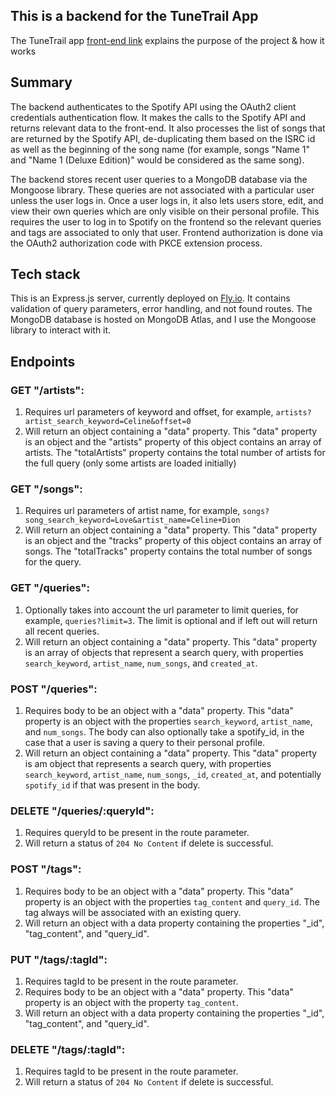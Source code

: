 ## This is a backend for the TuneTrail App

The TuneTrail app [front-end link](https://github.com/adamawalters/artist-song-keyword-searcher/) explains the purpose of the project & how it works

## Summary

The backend authenticates to the Spotify API using the OAuth2 client credentials authentication flow. It makes the calls to the Spotify API and returns relevant data to the front-end. It also processes the list of songs that are returned by the Spotify API, de-duplicating them based on the ISRC id as well as the beginning of the song name (for example, songs "Name 1" and "Name 1 (Deluxe Edition)" would be considered as the same song).  

The backend stores recent user queries to a MongoDB database via the Mongoose library. These queries are not associated with a particular user unless the user logs in.  Once a user logs in, it also lets users store, edit, and view their own queries which are only visible on their personal profile. This requires the user to log in to Spotify on the frontend so the relevant queries and tags are associated to only that user. Frontend authorization is done via the OAuth2 authorization code with PKCE extension process. 

## Tech stack

This is an Express.js server, currently deployed on [Fly.io](https://back-end-long-sea-8540.fly.dev). It contains validation of query parameters, error handling, and not found routes. The MongoDB database is hosted on MongoDB Atlas, and I use the Mongoose library to interact with it.  

## Endpoints
### GET "/artists": 
1. Requires url parameters of keyword and offset, for example, `artists?artist_search_keyword=Celine&offset=0`
2. Will return an object containing a "data" property. This "data" property is an object and the "artists" property of this object contains an array of artists. The "totalArtists" property contains the total number of artists for the full query (only some artists are loaded initially)

### GET "/songs": 
1. Requires url parameters of artist name, for example, `songs?song_search_keyword=Love&artist_name=Celine+Dion`
2. Will return an object containing a "data" property. This "data" property is an object and the "tracks" property of this object contains an array of songs. The "totalTracks" property contains the total number of songs for the query. 

### GET "/queries": 
1. Optionally takes into account the url parameter to limit queries, for example, `queries?limit=3`. The limit is optional and if left out will return all recent queries. 
2. Will return an object containing a "data" property. This "data" property is an array of objects that represent a search query, with properties  `search_keyword`, `artist_name`, `num_songs`, and `created_at`.   

### POST "/queries":
1. Requires body to be an object with a "data" property. This "data" property is an object with the properties `search_keyword`, `artist_name`, and `num_songs`. The body can also optionally take a spotify_id, in the case that a user is saving a query to their personal profile.
2. Will return an object containing a "data" property. This "data" property is am object that represents a search query, with properties  `search_keyword`, `artist_name`, `num_songs`, `_id`, `created_at`, and potentially `spotify_id` if that was present in the body. 

### DELETE "/queries/:queryId":
1. Requires queryId to be present in the route parameter.
2. Will return a status of `204 No Content` if delete is successful.

### POST "/tags":
1. Requires body to be an object with a "data" property. This "data" property is an object with the properties `tag_content` and `query_id`. The tag always will be associated with an existing query.
2. Will return an object with a data property containing the properties "_id", "tag_content", and "query_id".

### PUT "/tags/:tagId":
1. Requires tagId to be present in the route parameter.
2. Requires body to be an object with a "data" property. This "data" property is an object with the property `tag_content`.
3. Will return an object with a data property containing the properties "_id", "tag_content", and "query_id".

### DELETE "/tags/:tagId":
1. Requires tagId to be present in the route parameter.
2. Will return a status of `204 No Content` if delete is successful.
